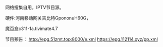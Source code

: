 网络搜集自用，IPTV节目源。

硬件:河南移动网关吉比特GpononuH60G，

魔百盒c311-1a.tivimate4.7

节目预告：
http://epg.51zmt.top:8000/e.xml
https://epg.112114.xyz/pp.xml

